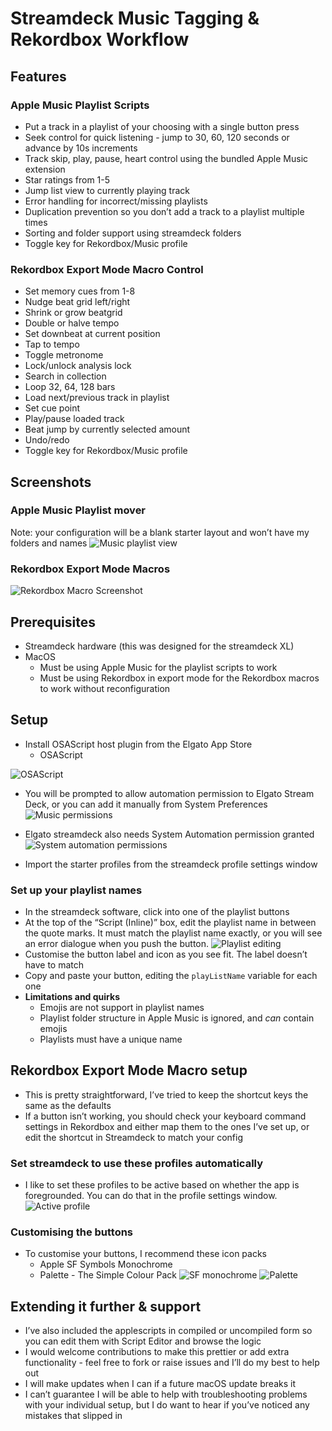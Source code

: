 # Streamdeck Music Tagging & Rekordbox Workflow

## Features
### Apple Music Playlist Scripts
- Put a track in a playlist of your choosing with a single button press
- Seek control for quick listening - jump to 30, 60, 120 seconds or advance by 10s increments
- Track skip, play, pause, heart control using the bundled Apple Music extension
- Star ratings from 1-5
- Jump list view to currently playing track
- Error handling for incorrect/missing playlists
- Duplication prevention so you don’t add a track to a playlist multiple times
- Sorting and folder support using streamdeck folders
- Toggle key for Rekordbox/Music profile

### Rekordbox Export Mode Macro Control
- Set memory cues from 1-8
- Nudge beat grid left/right
- Shrink or grow beatgrid
- Double or halve tempo
- Set downbeat at current position
- Tap to tempo
- Toggle metronome
- Lock/unlock analysis lock
- Search in collection
- Loop 32, 64, 128 bars
- Load next/previous track in playlist
- Set cue point
- Play/pause loaded track
- Beat jump by currently selected amount
- Undo/redo
-  Toggle key for Rekordbox/Music profile

## Screenshots
### Apple Music Playlist mover
Note: your configuration will be a blank starter layout and won’t have my folders and names
![Music playlist view](screenshots/playlist-preview.png?raw=true "Playlist Screenshot")


### Rekordbox Export Mode Macros
![Rekordbox Macro Screenshot](screenshots/rekordbox-preview.png?raw=true "Rekordbox Macro Screenshot")


## Prerequisites
- Streamdeck hardware (this was designed for the streamdeck XL)
- MacOS
	- Must be using Apple Music for the playlist scripts to work
	- Must be using Rekordbox in export mode for the Rekordbox macros to work without reconfiguration

	
## Setup 
- Install OSAScript host plugin from the Elgato App Store
	- OSAScript
 
![OSAScript](screenshots/osa-plugin.png?raw=true "OSA plugin")
- You will be prompted to allow automation permission to Elgato Stream Deck, or you can add it manually from System Preferences
![Music permissions](screenshots/music-permissions.png?raw=true "Music permissions")

- Elgato streamdeck also needs System Automation permission granted
![System automation permissions](screenshots/automation-permissions.png?raw=true "Automation permissions")

- Import the starter profiles from the streamdeck profile settings window

### Set up your playlist names
- In the streamdeck software, click into one of the playlist buttons
- At the top of the “Script (Inline)” box, edit the playlist name in between the quote marks. It must match the playlist name exactly, or you will see an error dialogue when you push the button.
![Playlist editing](screenshots/playlist-editing.png?raw=true "Playlist editing")
- Customise the button label and icon as you see fit. The label doesn’t have to match
- Copy and paste your button, editing the `playListName` variable for each one
- **Limitations and quirks**
	- Emojis are not support in playlist names
	- Playlist folder structure in Apple Music is ignored, and *can* contain emojis
	- Playlists must have a unique name

## Rekordbox Export Mode Macro setup
- This is pretty straightforward, I’ve tried to keep the shortcut keys the same as the defaults
- If a button isn’t working, you should check your keyboard command settings in Rekordbox and either map them to the ones I’ve set up, or edit the shortcut in Streamdeck to match your config

### Set streamdeck to use these profiles automatically
- I like to set these profiles to be active based on whether the app is foregrounded. You can do that in the profile settings window.
![Active profile](screenshots/active-profile.png?raw=true "Active profile")

### Customising the buttons
- To customise your buttons, I recommend these icon packs
	- Apple SF Symbols Monochrome
	- Palette - The Simple Colour Pack
![SF monochrome](screenshots/sf-monochrome.png?raw=true "SF monochrome")
![Palette](screenshots/palette.png?raw=true "Palette")

## Extending it further & support
- I’ve also included the applescripts in compiled or uncompiled form so you can edit them with Script Editor and browse the logic
- I would welcome contributions to make this prettier or add extra functionality - feel free to fork or raise issues and I’ll do my best to help out
- I will make updates when I can if a future macOS update breaks it
- I can’t guarantee I will be able to help with troubleshooting problems with your individual setup, but I do want to hear if you’ve noticed any mistakes that slipped in
